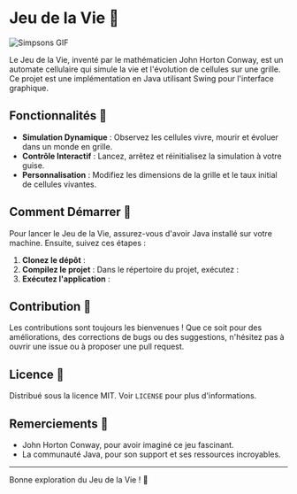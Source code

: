 # Jeu de la Vie 🌌

![Simpsons GIF](https://media.giphy.com/media/v1.Y2lkPTc5MGI3NjExYmJvYWI1bzI3MnFsZXozcHZvYXlncXNtaW04NnRjNmptdjRodTVmMCZlcD12MV9pbnRlcm5hbF9naWZfYnlfaWQmY3Q9Zw/17XAjPucc8Qda/giphy.gif)

Le Jeu de la Vie, inventé par le mathématicien John Horton Conway, est un automate cellulaire qui simule la vie et l'évolution de cellules sur une grille. Ce projet est une implémentation en Java utilisant Swing pour l'interface graphique.

## Fonctionnalités 🚀

- **Simulation Dynamique** : Observez les cellules vivre, mourir et évoluer dans un monde en grille.
- **Contrôle Interactif** : Lancez, arrêtez et réinitialisez la simulation à votre guise.
- **Personnalisation** : Modifiez les dimensions de la grille et le taux initial de cellules vivantes.

## Comment Démarrer 🏁

Pour lancer le Jeu de la Vie, assurez-vous d'avoir Java installé sur votre machine. Ensuite, suivez ces étapes :

1. **Clonez le dépôt** :
2. **Compilez le projet** :
Dans le répertoire du projet, exécutez :
3. **Exécutez l'application** :

## Contribution 🤝

Les contributions sont toujours les bienvenues ! Que ce soit pour des améliorations, des corrections de bugs ou des suggestions, n'hésitez pas à ouvrir une issue ou à proposer une pull request.

## Licence 📜

Distribué sous la licence MIT. Voir `LICENSE` pour plus d'informations.

## Remerciements 🙏

- John Horton Conway, pour avoir imaginé ce jeu fascinant.
- La communauté Java, pour son support et ses ressources incroyables.

---

Bonne exploration du Jeu de la Vie ! 🌟
